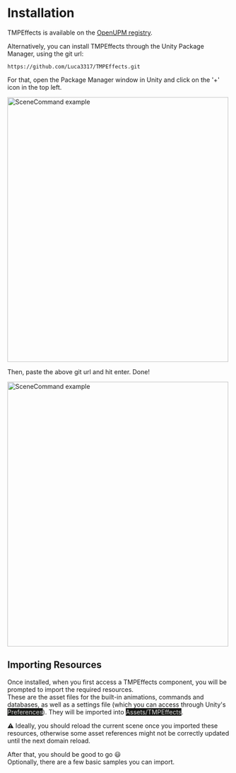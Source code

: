 # Installation

TMPEffects is available on the [OpenUPM registry](https://openupm.com/).

Alternatively, you can install TMPEffects through the Unity Package Manager, using the git url:  
```console
https://github.com/Luca3317/TMPEffects.git
```

For that, open the Package Manager window in Unity and click on the '+' icon in the top left.

<img src="../images/upm.png" alt="SceneCommand example" width="500" height="600">

Then, paste the above git url and hit enter. Done!

<img src="../images/upm2.png" alt="SceneCommand example" width="500" height="600">


## Importing Resources
Once installed, when you first access a TMPEffects component, you will be prompted to import the required resources.  
These are the asset files for the built-in animations, commands and databases, as well as a settings file (which you can access through Unity's <mark style="color: lightgray; background-color: #191a18">Preferences</mark>). They will be imported into <mark style="color: lightgray; background-color: #191a18">Assets/TMPEffects</mark>.

:warning: Ideally, you should reload the current scene once you imported these resources, otherwise some asset references might not be correctly updated until
the next domain reload.

After that, you should be good to go :smiley:  
Optionally, there are a few basic samples you can import.